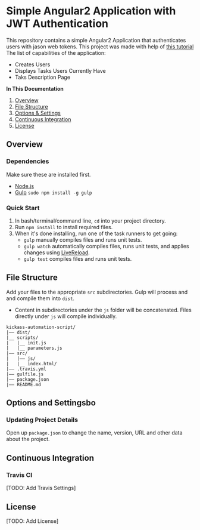 # Simple Angular2 Application with JWT Authentication

This repository contains a simple Angular2 Application that authenticates users with jason web tokens. 
This project was made with help of [this tutorial](https://medium.com/@blacksonic86/authentication-in-angular-2-958052c64492#.geh2xuy70)
The list of capabilities of the application:
* Creates Users
* Displays Tasks Users Currently Have
* Taks Description Page

**In This Documentation**

1. [Overview](#overview)
2. [File Structure](#file-structure)
3. [Options & Settings](#options-and-settings)
4. [Continuous Integration](#continuous-integration)
5. [License](#license)

## Overview

### Dependencies
Make sure these are installed first.

* [Node.js](http://nodejs.org)
* [Gulp](http://gulpjs.com) `sudo npm install -g gulp`

### Quick Start

1. In bash/terminal/command line, `cd` into your project directory.
2. Run `npm install` to install required files.
3. When it's done installing, run one of the task runners to get going:
	* `gulp` manually compiles files and runs unit tests.
	* `gulp watch` automatically compiles files, runs unit tests, and applies changes using [LiveReload](http://livereload.com/).
	* `gulp test` compiles files and runs unit tests.

## File Structure

Add your files to the appropriate `src` subdirectories. Gulp will process and and compile them into `dist`.

* Content in subdirectories under the `js` folder will be concatenated. Files directly under `js` will compile individually.
```
kickass-automation-script/
|—— dist/
|__ scripts/
|   |__ init.js
|   |__ parameters.js
|—— src/
|   |—— js/
|   |__ index.html/
|—— .travis.yml
|—— gulfile.js
|—— package.json
|—— README.md
```

## Options and Settingsbo

### Updating Project Details
Open up `package.json` to change the name, version, URL and other data about the project.

## Continuous Integration

### Travis CI

[TODO: Add Travis Settings]

## License

[TODO: Add License]
